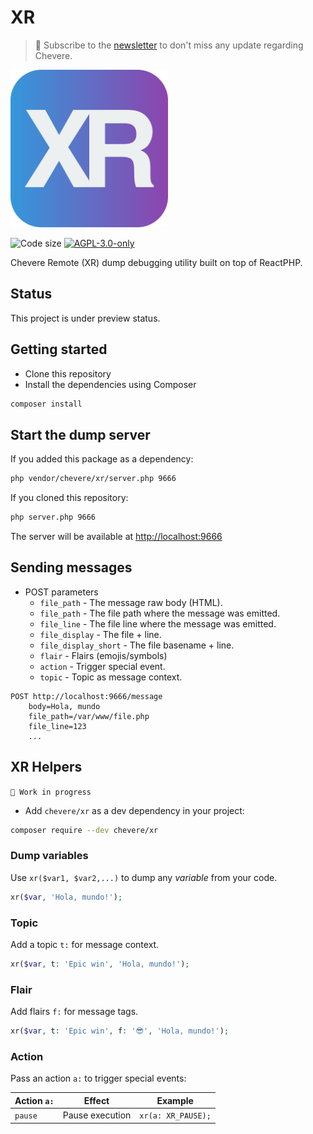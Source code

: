 # XR

> 🔔 Subscribe to the [newsletter](https://newsletter.chevereto.com/subscription?f=gTmksA6763vPCG763763kYCOTgWu6Kx4BPohVDY97aHddrqis6B763cHay8dhtmMKlI6r3vUfGREZmSvDNNGj3MlrRJV7A) to don't miss any update regarding Chevere.

<img alt="XR" src="icon.svg" width="50%">

![Code size](https://img.shields.io/github/languages/code-size/chevere/xr?style=flat-square) [![AGPL-3.0-only](https://img.shields.io/github/license/chevere/xr?style=flat-square)](LICENSE)

Chevere Remote (XR) dump debugging utility built on top of ReactPHP.

## Status

This project is under preview status.

## Getting started

* Clone this repository
* Install the dependencies using Composer

```sh
composer install
```

## Start the dump server

If you added this package as a dependency:

```sh
php vendor/chevere/xr/server.php 9666
```

If you cloned this repository:

```sh
php server.php 9666
```

The server will be available at [http://localhost:9666](http://localhost:9666)

## Sending messages

* POST parameters
  * `file_path` - The message raw body (HTML).
  * `file_path` - The file path where the message was emitted.
  * `file_line` - The file line where the message was emitted.
  * `file_display` - The file + line.
  * `file_display_short` - The file basename + line.
  * `flair` - Flairs (emojis/symbols)
  * `action` - Trigger special event.
  * `topic` - Topic as message context.

```plain
POST http://localhost:9666/message
    body=Hola, mundo
    file_path=/var/www/file.php
    file_line=123
    ...
```

## XR Helpers

`🚧 Work in progress`

* Add `chevere/xr` as a dev dependency in your project:

```sh
composer require --dev chevere/xr
```

### Dump variables

Use `xr($var1, $var2,...)` to dump any *variable* from your code.

```php
xr($var, 'Hola, mundo!');
```

### Topic

Add a topic `t:` for message context.

```php
xr($var, t: 'Epic win', 'Hola, mundo!');
```

### Flair

Add flairs `f:` for message tags.

```php
xr($var, t: 'Epic win', f: '😎', 'Hola, mundo!');
```

### Action

Pass an action `a:` to trigger special events:

| Action `a:` | Effect          | Example            |
| ----------- | --------------- | ------------------ |
| `pause`     | Pause execution | `xr(a: XR_PAUSE);` |
